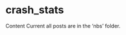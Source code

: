 # crash_stats

<!-- WARNING: THIS FILE WAS AUTOGENERATED! DO NOT EDIT! -->

Content Current all posts are in the ‘nbs’ folder.

